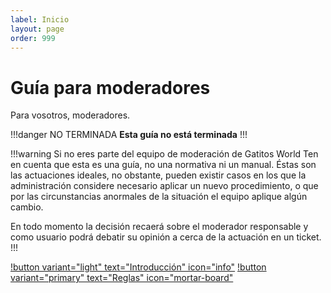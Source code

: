 ```yaml
---
label: Inicio
layout: page
order: 999
---
```

# Guía para moderadores
Para vosotros, moderadores.

!!!danger NO TERMINADA
**Esta guía no está terminada**
!!!

!!!warning Si no eres parte del equipo de moderación de Gatitos World
Ten en cuenta que esta es una guía, no una normativa ni un manual. Éstas son las actuaciones ideales, no obstante, pueden existir casos en los que la administración considere necesario aplicar un nuevo procedimiento, o que por las circunstancias anormales de la situación el equipo aplique algún cambio.

En todo momento la decisión recaerá sobre el moderador responsable y como usuario podrá debatir su opinión a cerca de la actuación en un ticket.
!!!

[!button variant="light" text="Introducción" icon="info"](./introducción) [!button variant="primary" text="Reglas" icon="mortar-board"](./reglas)